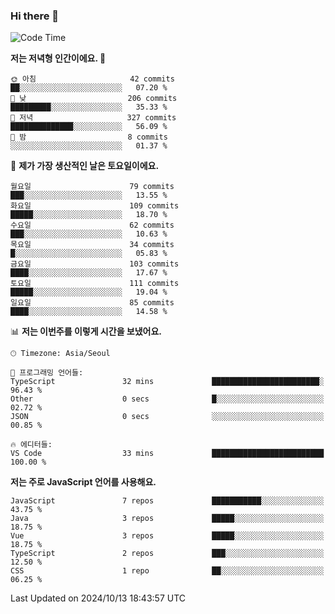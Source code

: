 ### Hi there 👋

<!--
**hi-aa/hi-aa** is a ✨ _special_ ✨ repository because its `README.md` (this file) appears on your GitHub profile.

Here are some ideas to get you started:

- 🔭 I’m currently working on ...
- 🌱 I’m currently learning ...
- 👯 I’m looking to collaborate on ...
- 🤔 I’m looking for help with ...
- 💬 Ask me about ...
- 📫 How to reach me: ...
- 😄 Pronouns: ...
- ⚡ Fun fact: ...
-->

<!--START_SECTION:waka-->
![Code Time](http://img.shields.io/badge/Code%20Time-94%20hrs%2049%20mins-blue)

**저는 저녁형 인간이에요. 🦉** 

```text
🌞 아침                     42 commits          ██░░░░░░░░░░░░░░░░░░░░░░░   07.20 % 
🌆 낮　                     206 commits         █████████░░░░░░░░░░░░░░░░   35.33 % 
🌃 저녁                     327 commits         ██████████████░░░░░░░░░░░   56.09 % 
🌙 밤　                     8 commits           ░░░░░░░░░░░░░░░░░░░░░░░░░   01.37 % 
```
📅 **제가 가장 생산적인 날은 토요일이에요.** 

```text
월요일                      79 commits          ███░░░░░░░░░░░░░░░░░░░░░░   13.55 % 
화요일                      109 commits         █████░░░░░░░░░░░░░░░░░░░░   18.70 % 
수요일                      62 commits          ███░░░░░░░░░░░░░░░░░░░░░░   10.63 % 
목요일                      34 commits          █░░░░░░░░░░░░░░░░░░░░░░░░   05.83 % 
금요일                      103 commits         ████░░░░░░░░░░░░░░░░░░░░░   17.67 % 
토요일                      111 commits         █████░░░░░░░░░░░░░░░░░░░░   19.04 % 
일요일                      85 commits          ████░░░░░░░░░░░░░░░░░░░░░   14.58 % 
```


📊 **저는 이번주를 이렇게 시간을 보냈어요.** 

```text
🕑︎ Timezone: Asia/Seoul

💬 프로그래밍 언어들: 
TypeScript               32 mins             ████████████████████████░   96.43 % 
Other                    0 secs              █░░░░░░░░░░░░░░░░░░░░░░░░   02.72 % 
JSON                     0 secs              ░░░░░░░░░░░░░░░░░░░░░░░░░   00.85 % 

🔥 에디터들: 
VS Code                  33 mins             █████████████████████████   100.00 % 
```

**저는 주로 JavaScript 언어를 사용해요.** 

```text
JavaScript               7 repos             ███████████░░░░░░░░░░░░░░   43.75 % 
Java                     3 repos             █████░░░░░░░░░░░░░░░░░░░░   18.75 % 
Vue                      3 repos             █████░░░░░░░░░░░░░░░░░░░░   18.75 % 
TypeScript               2 repos             ███░░░░░░░░░░░░░░░░░░░░░░   12.50 % 
CSS                      1 repo              ██░░░░░░░░░░░░░░░░░░░░░░░   06.25 % 
```




 Last Updated on 2024/10/13 18:43:57 UTC
<!--END_SECTION:waka-->
